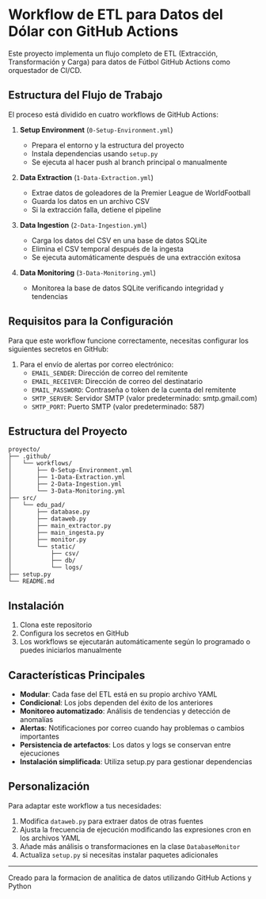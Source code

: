 
# Workflow de ETL para Datos del Dólar con GitHub Actions

Este proyecto implementa un flujo completo de ETL (Extracción, Transformación y Carga) para datos de Fútbol  GitHub Actions como orquestador de CI/CD.

## Estructura del Flujo de Trabajo

El proceso está dividido en cuatro workflows de GitHub Actions:

1. **Setup Environment** (`0-Setup-Environment.yml`)
   - Prepara el entorno y la estructura del proyecto
   - Instala dependencias usando `setup.py`
   - Se ejecuta al hacer push al branch principal o manualmente

2. **Data Extraction** (`1-Data-Extraction.yml`)
   - Extrae datos de goleadores de la Premier League de WorldFootball
   - Guarda los datos en un archivo CSV
   - Si la extracción falla, detiene el pipeline

3. **Data Ingestion** (`2-Data-Ingestion.yml`)
   - Carga los datos del CSV en una base de datos SQLite
   - Elimina el CSV temporal después de la ingesta
   - Se ejecuta automáticamente después de una extracción exitosa

4. **Data Monitoring** (`3-Data-Monitoring.yml`)
   - Monitorea la base de datos SQLite verificando integridad y tendencias
   

## Requisitos para la Configuración

Para que este workflow funcione correctamente, necesitas configurar los siguientes secretos en GitHub:

1. Para el envío de alertas por correo electrónico:
   - `EMAIL_SENDER`: Dirección de correo del remitente
   - `EMAIL_RECEIVER`: Dirección de correo del destinatario
   - `EMAIL_PASSWORD`: Contraseña o token de la cuenta del remitente
   - `SMTP_SERVER`: Servidor SMTP (valor predeterminado: smtp.gmail.com)
   - `SMTP_PORT`: Puerto SMTP (valor predeterminado: 587)

## Estructura del Proyecto

```
proyecto/
├── .github/
│   └── workflows/
│       ├── 0-Setup-Environment.yml
│       ├── 1-Data-Extraction.yml
│       ├── 2-Data-Ingestion.yml
│       └── 3-Data-Monitoring.yml
├── src/
│   └── edu_pad/
│       ├── database.py
│       ├── dataweb.py
│       ├── main_extractor.py
│       ├── main_ingesta.py
│       ├── monitor.py
│       └── static/
│           ├── csv/
│           ├── db/
│           └── logs/
├── setup.py
└── README.md
```

## Instalación

1. Clona este repositorio
2. Configura los secretos en GitHub
3. Los workflows se ejecutarán automáticamente según lo programado o puedes iniciarlos manualmente

## Características Principales

- **Modular**: Cada fase del ETL está en su propio archivo YAML
- **Condicional**: Los jobs dependen del éxito de los anteriores
- **Monitoreo automatizado**: Análisis de tendencias y detección de anomalías
- **Alertas**: Notificaciones por correo cuando hay problemas o cambios importantes
- **Persistencia de artefactos**: Los datos y logs se conservan entre ejecuciones
- **Instalación simplificada**: Utiliza setup.py para gestionar dependencias

## Personalización

Para adaptar este workflow a tus necesidades:

1. Modifica `dataweb.py` para extraer datos de otras fuentes
2. Ajusta la frecuencia de ejecución modificando las expresiones cron en los archivos YAML
3. Añade más análisis o transformaciones en la clase `DatabaseMonitor`
4. Actualiza `setup.py` si necesitas instalar paquetes adicionales

---

Creado para la formacion de analitica de datos utilizando GitHub Actions y Python
